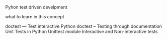 Pyhon test driven develpment 

what to learn in this concept

doctest — Test interactive Python 
doctest – Testing through documentation
Unit Tests in Python
Unittest module
Interactive and Non-interactive tests

